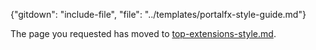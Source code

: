 <!-- TODO:  deprecate this document by removing it.  It has been  replaced by top-extensions-style.md documents  --> 
{"gitdown": "include-file", "file": "../templates/portalfx-style-guide.md"}

The page you requested has moved to [top-extensions-style.md](top-extensions-style.md). 